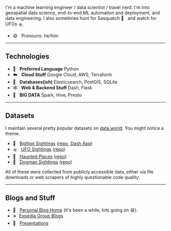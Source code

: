 I'm a machine learning engineer / data scientist / travel nerd.
I'm into geospatial data science, end-to-end ML automation and deployment, and data engineering.
I also sometimes hunt for Sasquatch 👣 &nbsp; and watch for UFOs 🛸.

- 😄 &nbsp; Pronouns: he/him
---
## Technologies

- 🐍 &nbsp; **Preferred Language** Python
- ☁️ &nbsp; **Cloud Stuff** Google Cloud, AWS, Terraform
- 💾 &nbsp; **Databases(ish)** Elasticsearch, PostGIS, SQLite
- 🕸️ &nbsp; **Web & Backend Stuff** Dash, Flask
- 🌟 &nbsp; **BIG DATA** Spark, Hive, Presto

---
## Datasets
I maintain several pretty popular datasets on [data.world](https://data.world/timothyrenner).
You might notice a theme.


* 👣 &nbsp; [Bigfoot Sightings](https://data.world/timothyrenner/bfro-sightings-data) ([repo](https://github.com/timothyrenner/bfro_sightings_data), [Dash App](https://bigfoot-sightings-dash.herokuapp.com/))
* 🛸 &nbsp; [UFO Sightings](https://data.world/timothyrenner/ufo-sightings) ([repo](https://github.com/timothyrenner/nuforc_sightings_data))
* 👻 &nbsp; [Haunted Places](https://data.world/timothyrenner/haunted-places) ([repo](https://github.com/timothyrenner/shadowlands-haunted-places))
* 🐺 &nbsp; [Dogman Sightings](https://data.world/timothyrenner/dogman-sightings) ([repo](https://github.com/timothyrenner/nadp-sightings-data))

All of these were collected from publicly accessible data, either via file downloads or web scrapers of highly questionable code quality.

---
## Blogs and Stuff

* 📔 &nbsp; [Personal Blog Home](https://timothyrenner.github.io/) (it's been a while, lots going on 😄).
* ✈️ &nbsp;[Expedia Group Blogs](https://medium.com/@trenner)
* 📣 &nbsp; [Presentations](https://timothyrenner.github.io/talks/)
<!--
**timothyrenner/timothyrenner** is a ✨ _special_ ✨ repository because its `README.md` (this file) appears on your GitHub profile.

Here are some ideas to get you started:

- 🔭 I’m currently working on ...
- 🌱 I’m currently learning ...
- 👯 I’m looking to collaborate on ...
- 🤔 I’m looking for help with ...
- 💬 Ask me about ...
- 📫 How to reach me: ...
- ⚡ Fun fact: ...
-->
